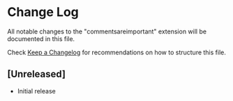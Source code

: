 # Change Log

All notable changes to the "commentsareimportant" extension will be documented in this file.

Check [Keep a Changelog](http://keepachangelog.com/) for recommendations on how to structure this file.

## [Unreleased]

- Initial release
